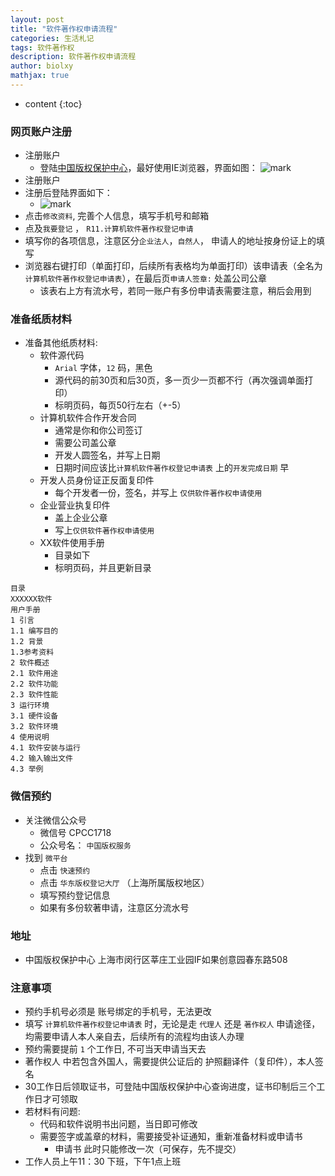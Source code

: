 ```yaml
---
layout: post
title: "软件著作权申请流程"
categories: 生活札记 
tags: 软件著作权
description: 软件著作权申请流程
author: biolxy
mathjax: true
---
```


* content
{:toc}

### 网页账户注册
- 注册账户
    + 登陆[中国版权保护中心](http://www.ccopyright.com.cn/)，最好使用IE浏览器，界面如图：
    ![mark](http://oiz501hli.bkt.clouddn.com/blog/180803/ALD9hblIll.jpg?imageslim)
- 注册账户
- 注册后登陆界面如下：  
    + ![mark](http://oiz501hli.bkt.clouddn.com/blog/180803/IgdbGIdE2e.jpg?imageslim)
- 点击`修改资料`, 完善个人信息，填写手机号和邮箱
- 点及`我要登记` ， `R11.计算机软件著作权登记申请`
- 填写你的各项信息，注意区分`企业法人`，`自然人`， 申请人的地址按身份证上的填写
- 浏览器右键打印（单面打印，后续所有表格均为单面打印）该申请表（全名为`计算机软件著作权登记申请表`），在最后页`申请人签章:` 处盖公司公章
    + 该表右上方有流水号，若同一账户有多份申请表需要注意，稍后会用到


### 准备纸质材料 


- 准备其他纸质材料:
    + 软件源代码
        * `Arial` 字体，`12` 码，黑色
        * 源代码的前30页和后30页，多一页少一页都不行（再次强调单面打印）
        * 标明页码，每页50行左右（+-5）
    + 计算机软件合作开发合同
        * 通常是你和你公司签订
        * 需要公司盖公章
        * 开发人圆签名，并写上日期
        * 日期时间应该比`计算机软件著作权登记申请表` 上的`开发完成日期` 早
    + 开发人员身份证正反面复印件
        * 每个开发者一份，签名，并写上 `仅供软件著作权申请使用`
    + 企业营业执复印件
        * 盖上企业公章
        * 写上`仅供软件著作权申请使用` 
    + XX软件使用手册
        * 目录如下
        * 标明页码，并且更新目录
```
目录  
XXXXXX软件  
用户手册
1 引言   
1.1 编写目的   
1.2 背景  
1.3参考资料  
2 软件概述  
2.1 软件用途  
2.2 软件功能  
2.3 软件性能  
3 运行环境  
3.1 硬件设备  
3.2 软件环境  
4 使用说明  
4.1 软件安装与运行  
4.2 输入输出文件  
4.3 举例  
```

### 微信预约

- 关注微信公众号
    + 微信号 CPCC1718
    + 公众号名： `中国版权服务`
- 找到 `微平台`
    + 点击 `快速预约`
    + 点击 `华东版权登记大厅` （上海所属版权地区）
    + 填写预约登记信息
    + 如果有多份软著申请，注意区分流水号

### 地址  
- 中国版权保护中心 上海市闵行区莘庄工业园IF如果创意园春东路508 

### 注意事项

- 预约手机号必须是 账号绑定的手机号，无法更改
- 填写 `计算机软件著作权登记申请表` 时，无论是走 `代理人` 还是 `著作权人` 申请途径，均需要申请人本人亲自去，后续所有的流程均由该人办理
- 预约需要提前 `1` 个工作日, 不可当天申请当天去
- 著作权人 中若包含外国人，需要提供公证后的 护照翻译件（复印件），本人签名
- 30工作日后领取证书，可登陆中国版权保护中心查询进度，证书印制后三个工作日才可领取
- 若材料有问题:
    + 代码和软件说明书出问题，当日即可修改
    + 需要签字或盖章的材料，需要接受补证通知，重新准备材料或申请书
        * 申请书 此时只能修改一次（可保存，先不提交）
- 工作人员上午11：30 下班，下午1点上班